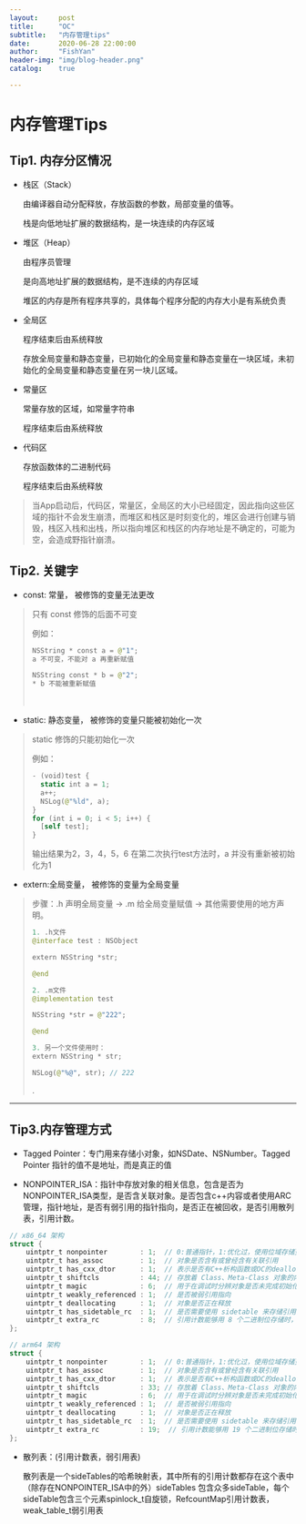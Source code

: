 ```yaml
---
layout:     post
title:      "OC"
subtitle:   "内存管理tips"
date:       2020-06-28 22:00:00
author:     "FishYan"
header-img: "img/blog-header.png" 
catalog:    true

---
```


# 内存管理Tips

## Tip1. 内存分区情况
- 栈区（Stack）
  
  由编译器自动分配释放，存放函数的参数，局部变量的值等。

  栈是向低地址扩展的数据结构，是一块连续的内存区域

- 堆区（Heap）
  
  由程序员管理

  是向高地址扩展的数据结构，是不连续的内存区域

  堆区的内存是所有程序共享的，具体每个程序分配的内存大小是有系统负责

- 全局区

  程序结束后由系统释放
  
  存放全局变量和静态变量，已初始化的全局变量和静态变量在一块区域，未初始化的全局变量和静态变量在另一块儿区域。

- 常量区
  
  常量存放的区域，如常量字符串

  程序结束后由系统释放

- 代码区
  
  存放函数体的二进制代码

  程序结束后由系统释放

> 当App启动后，代码区，常量区，全局区的大小已经固定，因此指向这些区域的指针不会发生崩溃，而堆区和栈区是时刻变化的，堆区会进行创建与销毁，栈区入栈和出栈，所以指向堆区和栈区的内存地址是不确定的，可能为空，会造成野指针崩溃。

## Tip2. 关键字

- const: 常量， 被修饰的变量无法更改
> 只有 const 修饰的后面不可变
> 
> 例如：
>
> ```swift
> NSString * const a = @"1";
> a 不可变，不能对 a 再重新赋值
> 
> NSString const * b = @"2";
> * b 不能被重新赋值
> ```
> <br>

- static: 静态变量， 被修饰的变量只能被初始化一次
> static 修饰的只能初始化一次
> 
> 例如：
> ```swift
> - (void)test {
>   static int a = 1;
>   a++;
>   NSLog(@"%ld", a);
> }
> for (int i = 0; i < 5; i++) {
>   [self test];
> }
> ```
> 输出结果为2，3，4，5，6
> 在第二次执行test方法时，a 并没有重新被初始化为1

- extern:全局变量， 被修饰的变量为全局变量
> 步骤：.h 声明全局变量 -> .m 给全局变量赋值 -> 其他需要使用的地方声明。
> 
> ```swift
> 1. .h文件
> @interface test : NSObject
>
> extern NSString *str;
>
> @end
>
>2. .m文件
> @implementation test
> 
> NSString *str = @"222";
> 
> @end
> 
> 3. 另一个文件使用时：
> extern NSString * str;
> 
> NSLog(@"%@", str); // 222
>
> ```
> .

---
## Tip3.内存管理方式

- Tagged Pointer：专门用来存储小对象，如NSDate、NSNumber。Tagged Pointer 指针的值不是地址，而是真正的值
  
- NONPOINTER_ISA：指针中存放对象的相关信息，包含是否为NONPOINTER_ISA类型，是否含关联对象。是否包含c++内容或者使用ARC管理，指针地址，是否有弱引用的指针指向，是否正在被回收，是否引用散列表，引用计数。

```swift
// x86_64 架构
struct {
    uintptr_t nonpointer        : 1;  // 0:普通指针，1:优化过，使用位域存储更多信息
    uintptr_t has_assoc         : 1;  // 对象是否含有或曾经含有关联引用
    uintptr_t has_cxx_dtor      : 1;  // 表示是否有C++析构函数或OC的dealloc
    uintptr_t shiftcls          : 44; // 存放着 Class、Meta-Class 对象的内存地址信息
    uintptr_t magic             : 6;  // 用于在调试时分辨对象是否未完成初始化
    uintptr_t weakly_referenced : 1;  // 是否被弱引用指向
    uintptr_t deallocating      : 1;  // 对象是否正在释放
    uintptr_t has_sidetable_rc  : 1;  // 是否需要使用 sidetable 来存储引用计数
    uintptr_t extra_rc          : 8;  // 引用计数能够用 8 个二进制位存储时，直接存储在这里
};

// arm64 架构
struct {
    uintptr_t nonpointer        : 1;  // 0:普通指针，1:优化过，使用位域存储更多信息
    uintptr_t has_assoc         : 1;  // 对象是否含有或曾经含有关联引用
    uintptr_t has_cxx_dtor      : 1;  // 表示是否有C++析构函数或OC的dealloc
    uintptr_t shiftcls          : 33; // 存放着 Class、Meta-Class 对象的内存地址信息
    uintptr_t magic             : 6;  // 用于在调试时分辨对象是否未完成初始化
    uintptr_t weakly_referenced : 1;  // 是否被弱引用指向
    uintptr_t deallocating      : 1;  // 对象是否正在释放
    uintptr_t has_sidetable_rc  : 1;  // 是否需要使用 sidetable 来存储引用计数
    uintptr_t extra_rc          : 19;  // 引用计数能够用 19 个二进制位存储时，直接存储在这里
};
```
  
- 散列表：(引用计数表，弱引用表)
  
  散列表是一个sideTables的哈希映射表，其中所有的引用计数都存在这个表中（除存在NONPOINTER_ISA中的外）sideTables 包含众多sideTable，每个sideTable包含三个元素spinlock_t自旋锁，RefcountMap引用计数表，weak_table_t弱引用表